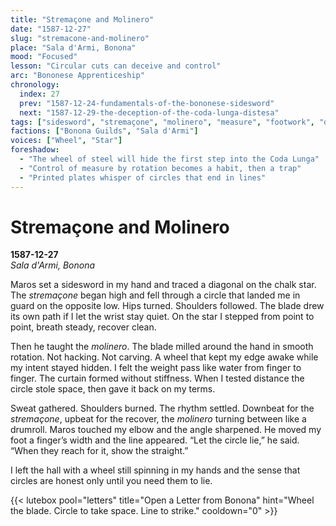```yaml
---
title: "Stremaçone and Molinero"
date: "1587-12-27"
slug: "stremacone-and-molinero"
place: "Sala d'Armi, Bonona"
mood: "Focused"
lesson: "Circular cuts can deceive and control"
arc: "Bononese Apprenticeship"
chronology:
  index: 27
  prev: "1587-12-24-fundamentals-of-the-bononese-sidesword"
  next: "1587-12-29-the-deception-of-the-coda-lunga-distesa"
tags: ["sidesword", "stremaçone", "molinero", "measure", "footwork", "deception"]
factions: ["Bonona Guilds", "Sala d'Armi"]
voices: ["Wheel", "Star"]
foreshadow:
  - "The wheel of steel will hide the first step into the Coda Lunga"
  - "Control of measure by rotation becomes a habit, then a trap"
  - "Printed plates whisper of circles that end in lines"
---
```


# Stremaçone and Molinero  
**1587-12-27**  
*Sala d'Armi, Bonona*

Maros set a sidesword in my hand and traced a diagonal on the chalk star. The *stremaçone* began high and fell through a circle that landed me in guard on the opposite low. Hips turned. Shoulders followed. The blade drew its own path if I let the wrist stay quiet. On the star I stepped from point to point, breath steady, recover clean.

Then he taught the *molinero*. The blade milled around the hand in smooth rotation. Not hacking. Not carving. A wheel that kept my edge awake while my intent stayed hidden. I felt the weight pass like water from finger to finger. The curtain formed without stiffness. When I tested distance the circle stole space, then gave it back on my terms.

Sweat gathered. Shoulders burned. The rhythm settled. Downbeat for the *stremaçone*, upbeat for the recover, the *molinero* turning between like a drumroll. Maros touched my elbow and the angle sharpened. He moved my foot a finger’s width and the line appeared. “Let the circle lie,” he said. “When they reach for it, show the straight.”

I left the hall with a wheel still spinning in my hands and the sense that circles are honest only until you need them to lie.

{{< lutebox pool="letters" title="Open a Letter from Bonona" hint="Wheel the blade. Circle to take space. Line to strike." cooldown="0" >}}
